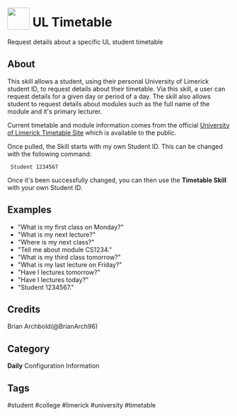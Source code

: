 # <img src='https://raw.githack.com/FortAwesome/Font-Awesome/master/svgs/solid/book.svg' card_color='#6A1A41' width='50' height='50' style='vertical-align:bottom'/> UL Timetable
Request details about a specific UL student timetable

## About 
This skill allows a student, using their personal University of Limerick student ID, to request details about their timetable. Via this skill, a user can request details for a given day or period of a day.
The skill also allows student to request details about modules such as the full name of the module and it's primary lecturer.

Current timetable and module information comes from the official [University of Limerick Timetable Site](https://www.timetable.ul.ie/) which is available to the public.

Once pulled, the Skill starts with my own Student ID. This can be changed with the following command:

``` Student 1234567```

Once it's been successfully changed, you can then use the **Timetable Skill** with your own Student ID.



## Examples 
* "What is my first class on Monday?"
* "What is my next lecture?"
* "Where is my next class?"
* "Tell me about module CS1234."
* "What is my third class tomorrow?"
* "What is my last lecture on Friday?"
* "Have I lectures tomorrow?"
* "Have I lectures today?"
* "Student 1234567."

## Credits 
Brian Archbold(@BrianArch96)



## Category
**Daily**
Configuration
Information

## Tags
#student
#college
#limerick
#university
#timetable
